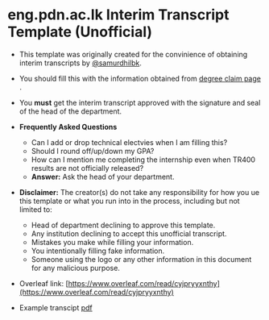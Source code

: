 # eng.pdn.ac.lk Interim Transcript Template (Unofficial)

* This template was originally created for the convinience of obtaining interim transcripts by [@samurdhilbk](https://github.com/samurdhilbk).

* You should fill this with the information obtained from [degree claim page](https://eng.pdn.ac.lk/coursereg/dcf/)
.
* You **must** get the interim transcript approved with the signature and seal of the head of the department.

* **Frequently Asked Questions**
  * Can I add or drop technical electvies when I am filling this?
  * Should I round off/up/down my GPA?
  * How can I mention me completing the internship even when TR400 results are not officially released?
  * **Answer:** Ask the head of your department. 
  
* **Disclaimer:** The creator(s) do not take any responsibility for how you ue this template or what you run into in the process, including but not limited to:
  * Head of department declining to approve this template.
  * Any institution declining to accept this unofficial transcript.
  * Mistakes you make while filling your information.
  * You intentionally filling fake information.
  * Someone using the logo or any other information in this document for any malicious purpose.

  

* Overleaf link: [https://www.overleaf.com/read/cyjpryyxnthy](https://www.overleaf.com/read/cyjpryyxnthy)
* Example transcipt [pdf](https://github.com/gihanjayatilaka/eng.pdn.ac.lk-unofficial-interim-transcript-template/blob/master/transcript.pdf)

